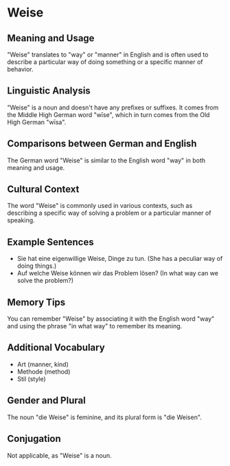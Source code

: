 # Weise
## Meaning and Usage
"Weise" translates to "way" or "manner" in English and is often used to describe a particular way of doing something or a specific manner of behavior.

## Linguistic Analysis
"Weise" is a noun and doesn't have any prefixes or suffixes. It comes from the Middle High German word "wīse", which in turn comes from the Old High German "wīsa".

## Comparisons between German and English
The German word "Weise" is similar to the English word "way" in both meaning and usage.

## Cultural Context
The word "Weise" is commonly used in various contexts, such as describing a specific way of solving a problem or a particular manner of speaking.

## Example Sentences
- Sie hat eine eigenwillige Weise, Dinge zu tun. (She has a peculiar way of doing things.)
- Auf welche Weise können wir das Problem lösen? (In what way can we solve the problem?)

## Memory Tips
You can remember "Weise" by associating it with the English word "way" and using the phrase "in what way" to remember its meaning.

## Additional Vocabulary
- Art (manner, kind)
- Methode (method)
- Stil (style)

## Gender and Plural
The noun "die Weise" is feminine, and its plural form is "die Weisen".

## Conjugation
Not applicable, as "Weise" is a noun.